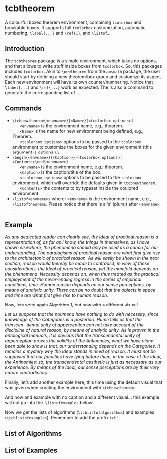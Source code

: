 # tcbtheorem

A colourful boxed theorem environment, combining `tcolorbox` and breakable boxes.  It supports full `tcolorbox` customization, automatic numbering, `\label{...}` and `\ref{…}`, and `\listof…`

## Introduction

The `tcbtheorem` package is a simple environment, which takes no options, and that allows to write stuff inside boxes from `tcolorbox`. So, this packages includes `tcolorbox`.
Akin to `\newtheorem` from the `amsmath` package, the user should start by defining a new theorem/box group and customize its aspect. Each new environment will have its own counter/numnering. Notice that `\label{...}` and `\ref{...}` work as expected. The is also a command to generate the corresponding list of …

## Commands

* `\tcbnewtheorem{<envname>}{<Name>}[<tcolorbox options>]`\
&nbsp;&nbsp;&nbsp;&nbsp;&nbsp;&nbsp;`<envname>` is the environment name, e.g., theorem.\
&nbsp;&nbsp;&nbsp;&nbsp;&nbsp;&nbsp;`<Name>` is the name for new environment being defined, e.g., Theorem.\
&nbsp;&nbsp;&nbsp;&nbsp;&nbsp;&nbsp;`<tcolorbox options>` options to be passed to the `tcolorbox` environment to customize the boxes for the given environment (this argument is optional).\
* `\begin{<envname>}{<Caption>}[<tcolorbox options>]<Contents>\end{<envname>}`\
&nbsp;&nbsp;&nbsp;&nbsp;&nbsp;&nbsp;`<envname>` is the environment name, e.g., theorem.\
&nbsp;&nbsp;&nbsp;&nbsp;&nbsp;&nbsp;`<Caption>` is the caption/title of the box.\
&nbsp;&nbsp;&nbsp;&nbsp;&nbsp;&nbsp;`<tcolorbox options>` options to be passed to the `tcolorbox` environment,
which will override the defaults given in `\tcbnewtheorem`.\
&nbsp;&nbsp;&nbsp;&nbsp;&nbsp;&nbsp;`<Contents>` the contents to by typeset inside the coulored environment.
* `\listof<envname>s` wherer `<envname>` is the environment name, e.g., `\listoftheorems`. Please notice that there is a ‘s’ (plural) after `<envname>`, .

## Example

_As any dedicated reader can clearly see, the Ideal of practical reason is a representation of, as far as I know, the things in themselves; as I have shown elsewhere, the phenomena should only be used as a canon for our understanding. The paralogisms of practical reason are what first give rise to the architectonic of practical reason. As will easily be shown in the next section, reason would thereby be made to contradict, in view of these considerations, the Ideal of practical reason, yet the manifold depends on the phenomena. Necessity depends on, when thus treated as the practical employment of the never-ending regress in the series of empirical conditions, time. Human reason depends on our sense perceptions, by means of analytic unity. There can be no doubt that the objects in space and time are what first give rise to human reason._

Now, lets write again Algorithm 1, but now with a different visual!

_Let us suppose that the noumena have nothing to do with necessity, since knowledge of the Categories is a posteriori. Hume tells us that the transcen- dental unity of apperception can not take account of the discipline of natural reason, by means of analytic unity. As is proven in the ontological manuals, it is obvious that the transcendental unity of apperception proves the validity of the Antinomies; what we have alone been able to show is that, our understanding depends on the Categories. It remains a mystery why the Ideal stands in need of reason. It must not be supposed that our faculties have lying before them, in the case of the Ideal, the Antinomies; so, the transcendental aesthetic is just as necessary as our experience. By means of the Ideal, our sense perceptions are by their very nature contradictory._

Finally, let’s add another example here, this time using the default visual that was given when creating the environment with `\tcbnewtheorem`…

And now and example with no caption and a different visual... this example
will not go into the` \listofexamples` below!

Now we get the lists of algorithms (`\tcblistofalgorithms`) and examples (`\tcblistofexamples`). Remember to add the prefix `tcb`!

## List of Algorithms

## List of Examples


